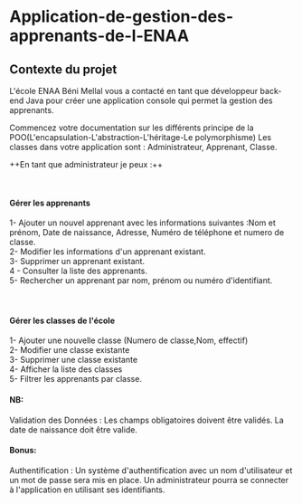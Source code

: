 # Application-de-gestion-des-apprenants-de-l-ENAA
## Contexte du projet
L'école ENAA Béni Mellal vous a contacté en tant que développeur back-end Java pour créer une application console qui permet la gestion des apprenants.

Commencez votre documentation sur les différents principe de la POO(L'encapsulation-L'abstraction-L'héritage-Le polymorphisme)
Les classes dans votre application sont : Administrateur, Apprenant, Classe.
​

++En tant que administrateur je peux :++<br/>

​

#### Gérer les apprenants<br/>
1- Ajouter un nouvel apprenant avec les informations suivantes :Nom et prénom, Date de naissance, Adresse, Numéro de téléphone et numero de classe.<br/>
2- Modifier les informations d'un apprenant existant.<br/>
3- Supprimer un apprenant existant.<br/>
4 - Consulter la liste des apprenants.<br/>
5- Rechercher un apprenant par nom, prénom ou numéro d'identifiant.<br/><br/>
​

#### Gérer les classes de l'école<br/>
1- Ajouter une nouvelle classe (Numero de classe,Nom, effectif) <br/>
2- Modifier une classe existante <br/>
3- Supprimer une classe existante<br/>
4- Afficher la liste des classes<br/>
5- Filtrer les apprenants par classe.<br/>

#### NB:

Validation des Données : Les champs obligatoires doivent être validés.
La date de naissance doit être valide.
​

#### Bonus:

Authentification : Un système d'authentification avec un nom d'utilisateur et un mot de passe sera mis en place. Un administrateur pourra se connecter à l'application en utilisant ses identifiants.
